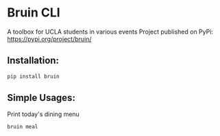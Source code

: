# Bruin CLI

A toolbox for UCLA students in various events
Project published on PyPi: https://pypi.org/project/bruin/

## Installation:
```sh
pip install bruin
```

## Simple Usages:

Print today's dining menu

```sh
bruin meal
```